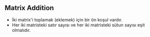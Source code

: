 ## Matrix Addition 
* İki matrix'i toplamak (eklemek) için bir ön koşul vardır. 
* Her iki matristeki satır sayısı ve her iki matristeki sütun sayısı eşit olmalıdır.
